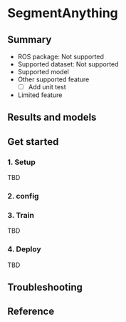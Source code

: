 # SegmentAnything
## Summary

- ROS package: Not supported
- Supported dataset: Not supported
- Supported model
- Other supported feature
  - [ ] Add unit test
- Limited feature

## Results and models


## Get started
### 1. Setup

TBD

### 2. config

### 3. Train

TBD

### 4. Deploy

TBD

## Troubleshooting

## Reference
